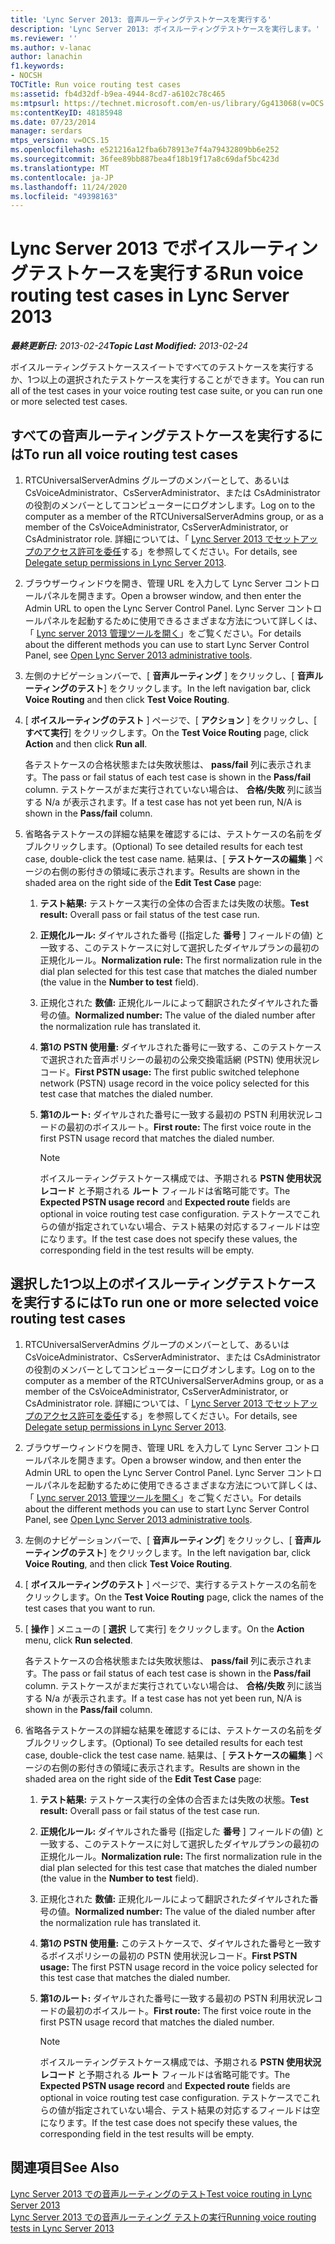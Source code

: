 ```yaml
---
title: 'Lync Server 2013: 音声ルーティングテストケースを実行する'
description: 'Lync Server 2013: ボイスルーティングテストケースを実行します。'
ms.reviewer: ''
ms.author: v-lanac
author: lanachin
f1.keywords:
- NOCSH
TOCTitle: Run voice routing test cases
ms:assetid: fb4d32df-b9ea-4944-8cd7-a6102c78c465
ms:mtpsurl: https://technet.microsoft.com/en-us/library/Gg413068(v=OCS.15)
ms:contentKeyID: 48185948
ms.date: 07/23/2014
manager: serdars
mtps_version: v=OCS.15
ms.openlocfilehash: e521216a12fba6b78913e7f4a79432809bb6e252
ms.sourcegitcommit: 36fee89bb887bea4f18b19f17a8c69daf5bc423d
ms.translationtype: MT
ms.contentlocale: ja-JP
ms.lasthandoff: 11/24/2020
ms.locfileid: "49398163"
---
```

# <a name="run-voice-routing-test-cases-in-lync-server-2013"></a><span data-ttu-id="bc95d-103">Lync Server 2013 でボイスルーティングテストケースを実行する</span><span class="sxs-lookup"><span data-stu-id="bc95d-103">Run voice routing test cases in Lync Server 2013</span></span>

<div data-xmlns="http://www.w3.org/1999/xhtml">

<div class="topic" data-xmlns="http://www.w3.org/1999/xhtml" data-msxsl="urn:schemas-microsoft-com:xslt" data-cs="https://msdn.microsoft.com/">

<div data-asp="https://msdn2.microsoft.com/asp">



</div>

<div id="mainSection">

<div id="mainBody"><span data-ttu-id="bc95d-104">

<span> </span></span><span class="sxs-lookup"><span data-stu-id="bc95d-104">

<span> </span></span></span>

<span data-ttu-id="bc95d-105">_**最終更新日:** 2013-02-24_</span><span class="sxs-lookup"><span data-stu-id="bc95d-105">_**Topic Last Modified:** 2013-02-24_</span></span>

<span data-ttu-id="bc95d-106">ボイスルーティングテストケーススイートですべてのテストケースを実行するか、1つ以上の選択されたテストケースを実行することができます。</span><span class="sxs-lookup"><span data-stu-id="bc95d-106">You can run all of the test cases in your voice routing test case suite, or you can run one or more selected test cases.</span></span>

<div>

## <a name="to-run-all-voice-routing-test-cases"></a><span data-ttu-id="bc95d-107">すべての音声ルーティングテストケースを実行するには</span><span class="sxs-lookup"><span data-stu-id="bc95d-107">To run all voice routing test cases</span></span>

1.  <span data-ttu-id="bc95d-108">RTCUniversalServerAdmins グループのメンバーとして、あるいは CsVoiceAdministrator、CsServerAdministrator、または CsAdministrator の役割のメンバーとしてコンピューターにログオンします。</span><span class="sxs-lookup"><span data-stu-id="bc95d-108">Log on to the computer as a member of the RTCUniversalServerAdmins group, or as a member of the CsVoiceAdministrator, CsServerAdministrator, or CsAdministrator role.</span></span> <span data-ttu-id="bc95d-109">詳細については、「 [Lync Server 2013 でセットアップのアクセス許可を委任](lync-server-2013-delegate-setup-permissions.md)する」を参照してください。</span><span class="sxs-lookup"><span data-stu-id="bc95d-109">For details, see [Delegate setup permissions in Lync Server 2013](lync-server-2013-delegate-setup-permissions.md).</span></span>

2.  <span data-ttu-id="bc95d-110">ブラウザーウィンドウを開き、管理 URL を入力して Lync Server コントロールパネルを開きます。</span><span class="sxs-lookup"><span data-stu-id="bc95d-110">Open a browser window, and then enter the Admin URL to open the Lync Server Control Panel.</span></span> <span data-ttu-id="bc95d-111">Lync Server コントロールパネルを起動するために使用できるさまざまな方法について詳しくは、「 [Lync server 2013 管理ツールを開く](lync-server-2013-open-lync-server-administrative-tools.md)」をご覧ください。</span><span class="sxs-lookup"><span data-stu-id="bc95d-111">For details about the different methods you can use to start Lync Server Control Panel, see [Open Lync Server 2013 administrative tools](lync-server-2013-open-lync-server-administrative-tools.md).</span></span>

3.  <span data-ttu-id="bc95d-112">左側のナビゲーションバーで、[ **音声ルーティング** ] をクリックし、[ **音声ルーティングのテスト**] をクリックします。</span><span class="sxs-lookup"><span data-stu-id="bc95d-112">In the left navigation bar, click **Voice Routing** and then click **Test Voice Routing**.</span></span>

4.  <span data-ttu-id="bc95d-113">[ **ボイスルーティングのテスト** ] ページで、[ **アクション** ] をクリックし、[ **すべて実行**] をクリックします。</span><span class="sxs-lookup"><span data-stu-id="bc95d-113">On the **Test Voice Routing** page, click **Action** and then click **Run all**.</span></span>
    
    <span data-ttu-id="bc95d-114">各テストケースの合格状態または失敗状態は、 **pass/fail** 列に表示されます。</span><span class="sxs-lookup"><span data-stu-id="bc95d-114">The pass or fail status of each test case is shown in the **Pass/fail** column.</span></span> <span data-ttu-id="bc95d-115">テストケースがまだ実行されていない場合は、 **合格/失敗** 列に該当する N/a が表示されます。</span><span class="sxs-lookup"><span data-stu-id="bc95d-115">If a test case has not yet been run, N/A is shown in the **Pass/fail** column.</span></span>

5.  <span data-ttu-id="bc95d-116">省略各テストケースの詳細な結果を確認するには、テストケースの名前をダブルクリックします。</span><span class="sxs-lookup"><span data-stu-id="bc95d-116">(Optional) To see detailed results for each test case, double-click the test case name.</span></span> <span data-ttu-id="bc95d-117">結果は、[ **テストケースの編集** ] ページの右側の影付きの領域に表示されます。</span><span class="sxs-lookup"><span data-stu-id="bc95d-117">Results are shown in the shaded area on the right side of the **Edit Test Case** page:</span></span>
    
    1.  <span data-ttu-id="bc95d-118">**テスト結果:** テストケース実行の全体の合否または失敗の状態。</span><span class="sxs-lookup"><span data-stu-id="bc95d-118">**Test result:** Overall pass or fail status of the test case run.</span></span>
    
    2.  <span data-ttu-id="bc95d-119">**正規化ルール:** ダイヤルされた番号 ([指定した **番号** ] フィールドの値) と一致する、このテストケースに対して選択したダイヤルプランの最初の正規化ルール。</span><span class="sxs-lookup"><span data-stu-id="bc95d-119">**Normalization rule:** The first normalization rule in the dial plan selected for this test case that matches the dialed number (the value in the **Number to test** field).</span></span>
    
    3.  <span data-ttu-id="bc95d-120">正規化された **数値:** 正規化ルールによって翻訳されたダイヤルされた番号の値。</span><span class="sxs-lookup"><span data-stu-id="bc95d-120">**Normalized number:** The value of the dialed number after the normalization rule has translated it.</span></span>
    
    4.  <span data-ttu-id="bc95d-121">**第1の PSTN 使用量:** ダイヤルされた番号に一致する、このテストケースで選択された音声ポリシーの最初の公衆交換電話網 (PSTN) 使用状況レコード。</span><span class="sxs-lookup"><span data-stu-id="bc95d-121">**First PSTN usage:** The first public switched telephone network (PSTN) usage record in the voice policy selected for this test case that matches the dialed number.</span></span>
    
    5.  <span data-ttu-id="bc95d-122">**第1のルート:** ダイヤルされた番号に一致する最初の PSTN 利用状況レコードの最初のボイスルート。</span><span class="sxs-lookup"><span data-stu-id="bc95d-122">**First route:** The first voice route in the first PSTN usage record that matches the dialed number.</span></span>
        
        <div>
        

        > [!NOTE]  
        > <span data-ttu-id="bc95d-123">ボイスルーティングテストケース構成では、予期される <STRONG>PSTN 使用状況レコード</STRONG> と予期される <STRONG>ルート</STRONG> フィールドは省略可能です。</span><span class="sxs-lookup"><span data-stu-id="bc95d-123">The <STRONG>Expected PSTN usage record</STRONG> and <STRONG>Expected route</STRONG> fields are optional in voice routing test case configuration.</span></span> <span data-ttu-id="bc95d-124">テストケースでこれらの値が指定されていない場合、テスト結果の対応するフィールドは空になります。</span><span class="sxs-lookup"><span data-stu-id="bc95d-124">If the test case does not specify these values, the corresponding field in the test results will be empty.</span></span>

        
        </div>

</div>

<div>

## <a name="to-run-one-or-more-selected-voice-routing-test-cases"></a><span data-ttu-id="bc95d-125">選択した1つ以上のボイスルーティングテストケースを実行するには</span><span class="sxs-lookup"><span data-stu-id="bc95d-125">To run one or more selected voice routing test cases</span></span>

1.  <span data-ttu-id="bc95d-126">RTCUniversalServerAdmins グループのメンバーとして、あるいは CsVoiceAdministrator、CsServerAdministrator、または CsAdministrator の役割のメンバーとしてコンピューターにログオンします。</span><span class="sxs-lookup"><span data-stu-id="bc95d-126">Log on to the computer as a member of the RTCUniversalServerAdmins group, or as a member of the CsVoiceAdministrator, CsServerAdministrator, or CsAdministrator role.</span></span> <span data-ttu-id="bc95d-127">詳細については、「 [Lync Server 2013 でセットアップのアクセス許可を委任](lync-server-2013-delegate-setup-permissions.md)する」を参照してください。</span><span class="sxs-lookup"><span data-stu-id="bc95d-127">For details, see [Delegate setup permissions in Lync Server 2013](lync-server-2013-delegate-setup-permissions.md).</span></span>

2.  <span data-ttu-id="bc95d-128">ブラウザーウィンドウを開き、管理 URL を入力して Lync Server コントロールパネルを開きます。</span><span class="sxs-lookup"><span data-stu-id="bc95d-128">Open a browser window, and then enter the Admin URL to open the Lync Server Control Panel.</span></span> <span data-ttu-id="bc95d-129">Lync Server コントロールパネルを起動するために使用できるさまざまな方法について詳しくは、「 [Lync server 2013 管理ツールを開く](lync-server-2013-open-lync-server-administrative-tools.md)」をご覧ください。</span><span class="sxs-lookup"><span data-stu-id="bc95d-129">For details about the different methods you can use to start Lync Server Control Panel, see [Open Lync Server 2013 administrative tools](lync-server-2013-open-lync-server-administrative-tools.md).</span></span>

3.  <span data-ttu-id="bc95d-130">左側のナビゲーションバーで、[ **音声ルーティング**] をクリックし、[ **音声ルーティングのテスト**] をクリックします。</span><span class="sxs-lookup"><span data-stu-id="bc95d-130">In the left navigation bar, click **Voice Routing**, and then click **Test Voice Routing**.</span></span>

4.  <span data-ttu-id="bc95d-131">[ **ボイスルーティングのテスト** ] ページで、実行するテストケースの名前をクリックします。</span><span class="sxs-lookup"><span data-stu-id="bc95d-131">On the **Test Voice Routing** page, click the names of the test cases that you want to run.</span></span>

5.  <span data-ttu-id="bc95d-132">[ **操作** ] メニューの [ **選択** して実行] をクリックします。</span><span class="sxs-lookup"><span data-stu-id="bc95d-132">On the **Action** menu, click **Run selected**.</span></span>
    
    <span data-ttu-id="bc95d-133">各テストケースの合格状態または失敗状態は、 **pass/fail** 列に表示されます。</span><span class="sxs-lookup"><span data-stu-id="bc95d-133">The pass or fail status of each test case is shown in the **Pass/fail** column.</span></span> <span data-ttu-id="bc95d-134">テストケースがまだ実行されていない場合は、 **合格/失敗** 列に該当する N/a が表示されます。</span><span class="sxs-lookup"><span data-stu-id="bc95d-134">If a test case has not yet been run, N/A is shown in the **Pass/fail** column.</span></span>

6.  <span data-ttu-id="bc95d-135">省略各テストケースの詳細な結果を確認するには、テストケースの名前をダブルクリックします。</span><span class="sxs-lookup"><span data-stu-id="bc95d-135">(Optional) To see detailed results for each test case, double-click the test case name.</span></span> <span data-ttu-id="bc95d-136">結果は、[ **テストケースの編集** ] ページの右側の影付きの領域に表示されます。</span><span class="sxs-lookup"><span data-stu-id="bc95d-136">Results are shown in the shaded area on the right side of the **Edit Test Case** page:</span></span>
    
    1.  <span data-ttu-id="bc95d-137">**テスト結果:** テストケース実行の全体の合否または失敗の状態。</span><span class="sxs-lookup"><span data-stu-id="bc95d-137">**Test result:** Overall pass or fail status of the test case run.</span></span>
    
    2.  <span data-ttu-id="bc95d-138">**正規化ルール:** ダイヤルされた番号 ([指定した **番号** ] フィールドの値) と一致する、このテストケースに対して選択したダイヤルプランの最初の正規化ルール。</span><span class="sxs-lookup"><span data-stu-id="bc95d-138">**Normalization rule:** The first normalization rule in the dial plan selected for this test case that matches the dialed number (the value in the **Number to test** field).</span></span>
    
    3.  <span data-ttu-id="bc95d-139">正規化された **数値:** 正規化ルールによって翻訳されたダイヤルされた番号の値。</span><span class="sxs-lookup"><span data-stu-id="bc95d-139">**Normalized number:** The value of the dialed number after the normalization rule has translated it.</span></span>
    
    4.  <span data-ttu-id="bc95d-140">**第1の PSTN 使用量:** このテストケースで、ダイヤルされた番号と一致するボイスポリシーの最初の PSTN 使用状況レコード。</span><span class="sxs-lookup"><span data-stu-id="bc95d-140">**First PSTN usage:** The first PSTN usage record in the voice policy selected for this test case that matches the dialed number.</span></span>
    
    5.  <span data-ttu-id="bc95d-141">**第1のルート:** ダイヤルされた番号に一致する最初の PSTN 利用状況レコードの最初のボイスルート。</span><span class="sxs-lookup"><span data-stu-id="bc95d-141">**First route:** The first voice route in the first PSTN usage record that matches the dialed number.</span></span>
        
        <div>
        

        > [!NOTE]  
        > <span data-ttu-id="bc95d-142">ボイスルーティングテストケース構成では、予期される <STRONG>PSTN 使用状況レコード</STRONG> と予期される <STRONG>ルート</STRONG> フィールドは省略可能です。</span><span class="sxs-lookup"><span data-stu-id="bc95d-142">The <STRONG>Expected PSTN usage record</STRONG> and <STRONG>Expected route</STRONG> fields are optional in voice routing test case configuration.</span></span> <span data-ttu-id="bc95d-143">テストケースでこれらの値が指定されていない場合、テスト結果の対応するフィールドは空になります。</span><span class="sxs-lookup"><span data-stu-id="bc95d-143">If the test case does not specify these values, the corresponding field in the test results will be empty.</span></span>

        
        </div>

</div>

<div>

## <a name="see-also"></a><span data-ttu-id="bc95d-144">関連項目</span><span class="sxs-lookup"><span data-stu-id="bc95d-144">See Also</span></span>


[<span data-ttu-id="bc95d-145">Lync Server 2013 での音声ルーティングのテスト</span><span class="sxs-lookup"><span data-stu-id="bc95d-145">Test voice routing in Lync Server 2013</span></span>](lync-server-2013-test-voice-routing.md)  
[<span data-ttu-id="bc95d-146">Lync Server 2013 での音声ルーティング テストの実行</span><span class="sxs-lookup"><span data-stu-id="bc95d-146">Running voice routing tests in Lync Server 2013</span></span>](lync-server-2013-running-voice-routing-tests.md)  
  

<span data-ttu-id="bc95d-147"></div>

</div>

<span> </span>

</div>

</div>

</span><span class="sxs-lookup"><span data-stu-id="bc95d-147"></div>

</div>

<span> </span>

</div>

</div>

</span></span></div>

